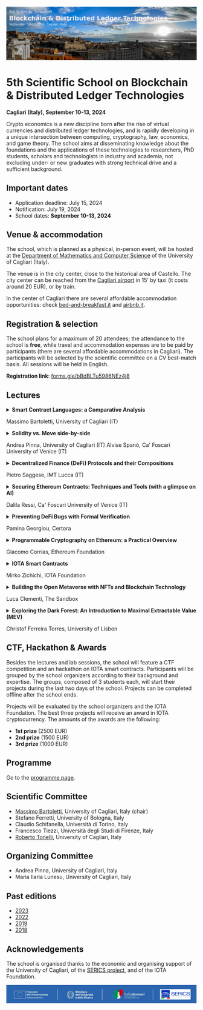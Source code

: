 ![image](5th-dlt-school-logo.jpg)

# 5th Scientific School on Blockchain & Distributed Ledger Technologies

**Cagliari (Italy), September 10-13, 2024**

Crypto economics is a new discipline born after the rise of virtual currencies and distributed ledger technologies, and is rapidly developing in a unique intersection between computing, cryptography,  law,
economics, and game theory. The school aims at disseminating  knowledge about the foundations and the applications of these technologies to researchers, PhD students, scholars and technologists in industry and academia, not excluding under- or new graduates with strong technical drive and a sufficient background.


## Important dates

- Application deadline: July 15, 2024
- Notification: July 19, 2024
- School dates: **September 10-13, 2024**


## Venue & accommodation

The school, which is planned as a physical, in-person event, will be hosted at the [Department of Mathematics and Computer Science](https://goo.gl/maps/jjzgXGtSLtVBSrDu9) of the University of Cagliari (Italy).

The venue is in the city center, close to the historical area of Castello. 
The city center can be reached from the [Cagliari airport](http://www.sogaer.it/it) in 15' by taxi (it costs around 20 EUR), or by train.

In the center of Cagliari there are several affordable accommodation opportunities: check [bed-and-breakfast.it](https://www.bed-and-breakfast.it/lista_strutture_ur.cfm?locale=it&zona=Castello&citta=Cagliari&idregione=14) and
[airbnb.it](https://www.airbnb.it/rooms/6619495?source_impression_id=p3_1688053073_kJI5XWcXBEsz1r%2B1).


## Registration & selection

The school plans for a maximum of 20 attendees; the attendance to the school is **free**, while travel and accommodation expenses are to be paid by participants (there are several affordable accommodations in Cagliari). 
The participants will be selected by the scientific  committee on a CV best-match basis.
All sessions will be held in English.

**Registration link**: [forms.gle/bBdBLTu5986NEz4j8](https://forms.gle/bBdBLTu5986NEz4j8)


## Lectures

<details>
<summary><b>Smart Contract Languages: a Comparative Analysis</b></summary>
Decentralized blockchain platforms support the secure exchange of assets among users without relying on trusted third parties. These exchanges are programmed with smart contracts, computer programs directly executed by blockchain nodes. 
Multiple smart contract languages are available nowadays to developers, each with its own distinctive features, strengths, and weaknesses. In this lecture, we examine the smart contract languages used in six major blockchain platforms: Ethereum, Solana, Cardano, Algorand, Aptos, and Tezos. Starting with a high-level overview of their design choices, we discuss their programming style, security, code readability, and usability.
</details>

Massimo Bartoletti, University of Cagliari (IT)

<details>
  <summary><b>Solidity vs. Move side-by-side</b></summary>
  In this lecture we give a side-by-side overview of two of the main
smart contract languages: Solidity and Move.
Solidity is the most widespread language for smart contracts, used
since 2015 on Ethereum and later adopted by several other blockchain
platforms. Move was originally designed for the (now abandoned)
Libra/Diem blockchain, and it is currently used by Aptos, Sui and IOTA.
Each language has its own strengths and weaknesses. Solidity is easy
to learn and has a large ecosystem of development tools, but it is
prone to quirks that can lead to vulnerabilities. Move, on the other
hand, is designed to ensure the safe handling of assets, enforcing
their conservation and preventing duplication through its linear type
system, albeit at the cost of a more convoluted programming style.
During this lecture we will illustrate Solidity and Move through a
common set of use cases; in the meanwhile, we will discuss their
design principles, programming style and security implications.
</details>

Andrea Pinna, University of Cagliari (IT)
Alvise Spanò, Ca' Foscari University of Venice (IT)


<details>
<summary><b>Decentralized Finance (DeFi) Protocols and their Compositions</b></summary>
Decentralized finance (DeFi) builds on distributed ledger technologies (DLT) to offer services such as trading, lending and investing without using a traditional centralized intermediary. A range of DeFi protocols implements these services as a suite of smart contracts. In this lecture, we will explore the core components of the most relevant DeFi protocols, such as Decentralized Exchanges (DEXs) and Protocols for Loanable Funds (PLFs). Next, we will discuss how they can interoperate. The fact that DeFi smart contracts can be "composed", i.e. utilize the functionalities of other protocols to provide novel financial services, introduces enormous technological and economic complexity that makes it increasingly difficult to assess the risks and potential of DeFi financial products. 
</details>

Pietro Saggese, IMT Lucca (IT)


<details>
<summary><b>Securing Ethereum Contracts: Techniques and Tools (with a glimpse on AI)</b></summary>  
Ethereum smart contracts are self-executing programs with terms encoded on the Ethereum blockchain. By enabling decentralized applications (dApps), they revolutionize industries such as finance, supply chain, and real estate. However, the immutability of the blockchain amplifies the catastrophic effects of bugs or vulnerabilities in these contracts. In this lesson, we will explore some of the most common vulnerabilities and how, in some cases, they caused the loss of millions of dollars worth of ether. We will then examine the tools available to developers to detect these vulnerabilities before deployment, comparing methods using classical techniques like static analysis and modern approaches such as machine learning and AI.
</details>

Dalila Ressi, Ca' Foscari University of Venice (IT)


<details>
<summary><b>Preventing DeFi Bugs with Formal Verification</b></summary>
Join us for an engaging workshop on the Certora Prover, a cutting-edge formal verification tool designed to uncover bugs in DeFi smart contracts. We will begin with a brief lecture introducing the fundamentals of formal verification, its underlying principles, and its unique advantages. The primary focus of the workshop will be a hands-on exercise, where participants will learn to write specifications in CVL, the Certora Verification Language. The participants will test smart contract code against their specification using the Certora Prover. This session is ideal for those looking to deepen their understanding of formal verification and smart contract security.
</details>

Pamina Georgiou, Certora 

<details>
<summary><b>Programmable Cryptography on Ethereum: a Practical Overview</b></summary>
Ethereum can now be programmed in innovative ways, thanks to the latest advances in cryptography. These new building blocks enable developers to incorporate advanced privacy features into their decentralized applications. However, the perceived complexity and misconceptions around cryptography and privacy can hinder its adoption. This lecture aims to demystify programmable cryptography, covering key concepts and practical applications. We will explore the next generation of cryptographic techniques, including Zero-Knowledge Proofs (ZKP), Multi-Party Computation (MPC), and Fully Homomorphic Encryption (FHE). The second half will be a deep dive into Semaphore, a privacy-focused ZKP protocol, examining its design and concepts, libraries and applications; with an hands-on session. 
</details>

Giacomo Corrias, Ethereum Foundation


<details>
<summary><b>IOTA Smart Contracts</b></summary>
The IOTA DLT supports the execution of Move smart contracts on the Layer 1. In particular, the IOTA smart contract platform supports the Sui Move flavour. In this flavour the concept of Object is central, that is, the ledger is composed of a series of Objects defined by Move structs and indexed by a key. This allows to have so called ‘owned objects’, that behaves similarly to UTXOs, and shared objects, that behaves similarly to shared accounts. The Object-based ledger, thus, mixes the benefits of a UTXO-based model and a Account-based model.
</details>

Mirko Zichichi, IOTA Foundation


<details>
<summary><b>Building the Open Metaverse with NFTs and Blockchain Technology</b></summary>
The metaverse is a loosely defined term referring to virtual worlds in which users represented by avatars interact, usually in 3D and focused on social and economic connection. The term "metaverse" is often linked to virtual reality technology, and beginning in the early 2020s, with Web3. The term has been used as a buzzword by companies to exaggerate the development progress of various related technologies and projects for public relations purposes. Besides marketing purposes, there are real cases
of the development of platforms that are actually used by hundreds of thousands of users, like The Sandbox. In this lecture, we will take an in-depth look at The Sandbox's platform by showing all the blockchain-based integrations that make it decentralised,
starting with the proprietary token, the use of DeFi to incentivise holders, moving on to NFTs, the transition from L1 to L2, and ending with the DAO.
</details>

Luca Clementi, The Sandbox


<details>
<summary><b>Exploring the Dark Forest: An Introduction to Maximal Extractable Value (MEV)</b></summary>
This lecture provides an introduction to Maximal Extractable Value (MEV), a critical and increasingly relevant topic in the context of blockchain and decentralized finance (DeFi). MEV represents the potential profit that can be extracted by validators, miners, or normal users through their ability to reorder, include, or exclude transactions within a block. We will explore the foundational principles of MEV, its origins, and its implications for network participants, and the various strategies used to capture it. The session will not only provide insights into the mechanics of MEV, but it will also cover its implications for the fairness and efficiency of blockchain systems, and the associated ethical and technical challenges. The lecture will also highlight current mitigation strategies and ongoing research efforts aimed at addressing the complexities of MEV. By the end of the session, participants will have a solid understanding of MEV and its impact on the broader DeFi landscape.
</details>

Christof Ferreira Torres, University of Lisbon


## CTF, Hackathon & Awards

Besides the lectures and lab sessions, the school will feature a CTF competition and an hackathon on IOTA smart contracts. Participants will be grouped by the school organizers according to their background and expertise. The groups, composed of 3 students each, will start their projects during the last two days of the school. Projects can be completed offline after the school ends.

Projects will be evaluated by the school organizers and the IOTA Foundation. 
The best three projects will receive an award in IOTA cryptocurrency.
The amounts of the awards are the following:
- **1st prize** (2500 EUR)
- **2nd prize** (1500 EUR)
- **3rd prize** (1000 EUR)


## Programme

Go to the [programme page](programme.md).


## Scientific Committee

- [Massimo Bartoletti](https://blockchain.unica.it), University of Cagliari, Italy (chair)
- Stefano Ferretti, University of Bologna, Italy
- Claudio Schifanella, Università di Torino, Italy
- Francesco Tiezzi, Università degli Studi di Firenze, Italy
- [Roberto Tonelli](https://www.unica.it/unica/it/ateneo_s07_ss01.page?contentId=SHD31003), University of Cagliari, Italy


## Organizing Committee

- Andrea Pinna, University of Cagliari, Italy
- Maria Ilaria Lunesu, University of Cagliari, Italy


## Past editions

- [2023](2023/)
- [2022](2022/)
- [2019](2019/)
- [2018](2018/)


## Acknowledgements

The school is organised thanks to the economic and organising support of the University of Cagliari, of the [SERICS project](https://serics.eu/), and of the IOTA Foundation.

![image](serics-logo.png)
